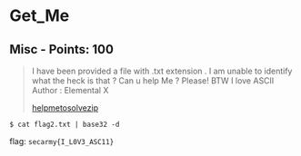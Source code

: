 # Get_Me

## Misc - Points: 100

> I have been provided a file with .txt extension . I am unable to identify what the heck is that ? Can u help Me ? Please! BTW I love ASCII<br>Author  : Elemental X
>
> [helpmetosolvezip](helpmetosolvezip)
>

	$ cat flag2.txt | base32 -d

flag: `secarmy{I_L0V3_ASC11}`
